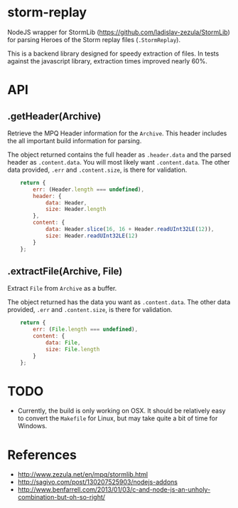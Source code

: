 storm-replay
========

NodeJS wrapper for StormLib (https://github.com/ladislav-zezula/StormLib) for
parsing Heroes of the Storm replay files (`.StormReplay`).

This is a backend library designed for speedy extraction of files.  In tests
against the javascript library, extraction times improved nearly 60%.

# API

## .getHeader(Archive)

Retrieve the MPQ Header information for the `Archive`.  This header includes
the all important build information for parsing.

The object returned contains the full header as `.header.data` and the parsed
header as `.content.data`.  You will most likely want `.content.data`. The
other data provided, `.err` and `.content.size`, is there for validation.

```javascript
    return {
        err: (Header.length === undefined),
        header: {
            data: Header,
            size: Header.length
        },
        content: {
            data: Header.slice(16, 16 + Header.readUInt32LE(12)),
            size: Header.readUInt32LE(12)
        }
    };
```

## .extractFile(Archive, File)

Extract `File` from `Archive` as a buffer.

The object returned has the data you want as `.content.data`.  The other data
provided, `.err` and `.content.size`, is there for validation.

```javascript
    return {
        err: (File.length === undefined),
        content: {
            data: File,
            size: File.length
        }
    };
```

# TODO

* Currently, the build is only working on OSX. It should be relatively easy to
convert the `Makefile` for Linux, but may take quite a bit of time for Windows.

# References

* http://www.zezula.net/en/mpq/stormlib.html
* http://sagivo.com/post/130207525903/nodejs-addons
* http://www.benfarrell.com/2013/01/03/c-and-node-js-an-unholy-combination-but-oh-so-right/